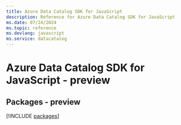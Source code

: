 ```yaml
---
title: Azure Data Catalog SDK for JavaScript
description: Reference for Azure Data Catalog SDK for JavaScript
ms.date: 07/24/2024
ms.topic: reference
ms.devlang: javascript
ms.service: datacatalog
---
```

# Azure Data Catalog SDK for JavaScript - preview
## Packages - preview
[!INCLUDE [packages](data-catalog-index.md)]